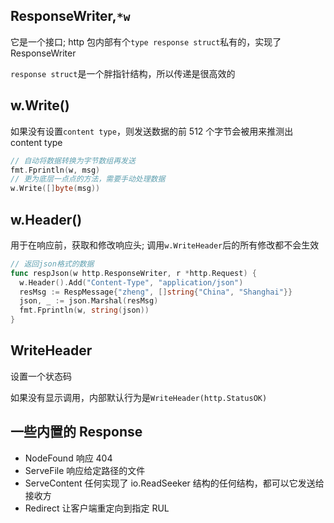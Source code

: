 ## ResponseWriter,`*w`

它是一个接口; http 包内部有个`type response struct`私有的，实现了 ResponseWriter

`response struct`是一个胖指针结构，所以传递是很高效的

## w.Write()

如果没有设置`content type`，则发送数据的前 512 个字节会被用来推测出 content type

```go
// 自动将数据转换为字节数组再发送
fmt.Fprintln(w, msg)
// 更为底层一点点的方法，需要手动处理数据
w.Write([]byte(msg))
```

## w.Header()

用于在响应前，获取和修改响应头; 调用`w.WriteHeader`后的所有修改都不会生效

```go
// 返回json格式的数据
func respJson(w http.ResponseWriter, r *http.Request) {
  w.Header().Add("Content-Type", "application/json")
  resMsg := RespMessage{"zheng", []string{"China", "Shanghai"}}
  json, _ := json.Marshal(resMsg)
  fmt.Fprintln(w, string(json))
}
```

## WriteHeader

设置一个状态码

如果没有显示调用，内部默认行为是`WriteHeader(http.StatusOK)`

## 一些内置的 Response

- NodeFound 响应 404
- ServeFile 响应给定路径的文件
- ServeContent 任何实现了 io.ReadSeeker 结构的任何结构，都可以它发送给接收方
- Redirect 让客户端重定向到指定 RUL
